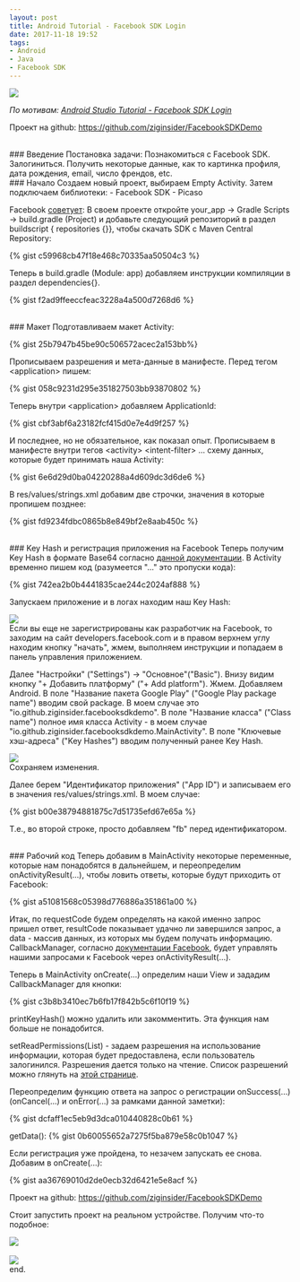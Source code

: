 ```yaml
---
layout: post
title: Android Tutorial - Facebook SDK Login
date: 2017-11-18 19:52
tags:
- Android
- Java
- Facebook SDK
---
```

<img src="{{ site.baseurl }}/images/facebook-login_small.png">
<br>

*По мотивам: <a href="https://www.youtube.com/watch?v=KjBNFWKNMOY">Android Studio Tutorial - Facebook SDK Login</a>*

Проект на github: <a href="https://github.com/ziginsider/FacebookSDKDemo">https://github.com/ziginsider/FacebookSDKDemo</a>

<br>
### Введение
Постановка задачи: Познакомиться с Facebook SDK. Залогиниться. Получить некоторые данные, как то картинка профиля, дата рождения, email, число френдов, etc.

<br>
### Начало
Создаем новый проект, выбираем Empty Activity. Затем подключаем библиотеки: 
- Facebook SDK
- Picaso

Facebook <a href="https://developers.facebook.com/docs/android/componentsdks">советует</a>: В своем проекте откройте your_app -&gt; Gradle Scripts -&gt; build.gradle (Project) и добавьте следующий репозиторий в раздел buildscript { repositories {}}, чтобы скачать SDK с Maven Central Repository:

{% gist c59968cb47f18e468c70335aa50504c3 %}

Теперь в build.gradle (Module: app) добавляем инструкции компиляции в раздел dependencies{}.

{% gist f2ad9ffeeccfeac3228a4a500d7268d6 %}

<br>
### Макет
Подготавливаем макет Activity:

{% gist 25b7947b45be90c506572acec2a153bb%}

Прописываем разрешения и мета-данные в манифесте. Перед тегом &lt;application&gt; пишем:

{% gist 058c9231d295e351827503bb93870802 %}

Теперь внутри &lt;application&gt; добавляем ApplicationId:

{% gist cbf3abf6a23182fcf415d0e7e4d9f257 %}

И последнее, но не обязательное, как показал опыт. Прописываем в манифесте внутри тегов &lt;activity&gt; &lt;intent-filter&gt; ... схему данных, которые будет принимать наша Activity:

{% gist 6e6d29d0ba04220288a4d609dc3d6de6 %}

В res/values/strings.xml добавим две строчки, значения в которые пропишем позднее:

{% gist fd9234fdbc0865b8e849bf2e8aab450c %}

<br>
### Key Hash и регистрация приложения на Facebook
Теперь получим Key Hash в формате Base64 согласно <a href="https://developers.facebook.com/docs/android/getting-started/?locale=ru_RU">данной документации</a>. В Activity временно пишем код (разумеется "..." это пропуски кода):

{% gist 742ea2b0b4441835cae244c2024af888 %}

Запускаем приложение и в логах находим наш Key Hash:

<img src="{{ site.baseurl }}/images/KeyHashFacebook.jpg">

<br>
Если вы еще не зарегистрированы как разработчик на Facebook, то заходим на сайт developers.facebook.com и в правом верхнем углу находим кнопку "начать", жмем, выполняем инструкции и попадаем в панель управления приложением.

Далее "Настройки" ("Settings") -&gt; "Основное"("Basic"). Внизу видим кнопку "+ Добавить платформу" ("+ Add platform"). Жмем. Добавляем Android. В поле "Название пакета Google Play" ("Google Play package name") вводим свой package. В моем случае это "io.github.ziginsider.facebooksdkdemo". В поле "Название класса" ("Class name") полное имя класса Activity - в моем случае "io.github.ziginsider.facebooksdkdemo.MainActivity". В поле "Ключевые хэш-адреса" ("Key Hashes") вводим полученный ранее Key Hash.

<img src="{{ site.baseurl }}/images/facebook_dashboard_1.jpg">

<br>
Сохраняем изменения.

Далее берем "Идентификатор приложения" ("App ID") и записываем его в значения res/values/strings.xml. В моем случае:

{% gist b00e38794881875c7d51735efd67e65a %}

Т.е., во второй строке, просто добавляем "fb" перед идентификатором.

<br>
### Рабочий код
Теперь добавим в MainActivity некоторые переменные, которые нам понадобятся в дальнейшем, и переопределим onActivityResult(...), чтобы ловить ответы, которые будут приходить от Facebook:

{% gist a51081568c05398d776886a351861a00 %}

Итак, по requestCode будем определять на какой именно запрос пришел ответ, resultCode показывает удачно ли завершился запрос, а data - массив данных, из которых мы будем получать информацию. CallbackManager, согласно <a href="https://developers.facebook.com/docs/reference/android/current/interface/CallbackManager/">документации Facebook</a>, будет управлять нашими запросами к Facebook через onActivityResult(...).

Теперь в MainActivity onCreate(...) определим наши View и зададим CallbackManager для кнопки:

{% gist c3b8b3410ec7b6fb17f842b5c6f10f19 %}

printKeyHash() можно удалить или закомментить. Эта функция нам больше не понадобится.

setReadPermissions(List) - задаем разрешения на использование информации, которая будет предоставлена, если пользователь залогинился. Разрешения дается только на чтение. Список разрешений можно глянуть на <a href="https://developers.facebook.com/docs/facebook-login/permissions/v2.2">этой странице</a>.

Переопределим функцию ответа на запрос о регистрации onSuccess(...)  (onCancel(...) и onError(...) за рамками данной заметки):

{% gist dcfaff1ec5eb9d3dca010440828c0b61 %}

getData():
{% gist 0b60055652a7275f5ba879e58c0b1047 %}

Если регистрация уже пройдена, то незачем запускать ее снова. Добавим в onCreate(...):

{% gist aa36769010d2de0ecb32d6421e5e8acf %}

Проект на github: <a href="https://github.com/ziginsider/FacebookSDKDemo">https://github.com/ziginsider/FacebookSDKDemo</a>

Стоит запустить проект на реальном устройстве. Получим что-то подобное:

<img src="{{ site.baseurl }}/images/success_facebook_1.png">
<br>
<br>

<img src="{{ site.baseurl }}/images/success_facebook_2.png">

<br>
end.
